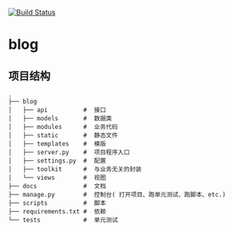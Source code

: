 [![Build Status](https://travis-ci.org/vernvern/blog.svg?branch=master)](https://travis-ci.org/vernvern/blog)
# blog

## 项目结构

```
.
├── blog
│   ├── api          #  接口
│   ├── models       #  数据类
│   ├── modules      #  业务代码
│   ├── static       #  静态文件
│   ├── templates    #  模版
│   ├── server.py    #  项目程序入口
│   ├── settings.py  #  配置
│   ├── toolkit      #  与业务无关的封装
│   └── views        #  视图
├── docs             #  文档
├── manage.py        #  控制台( 打开项目、跑单元测试、跑脚本、etc.)
├── scripts          #  脚本
├── requirements.txt #  依赖
└── tests            #  单元测试

```
